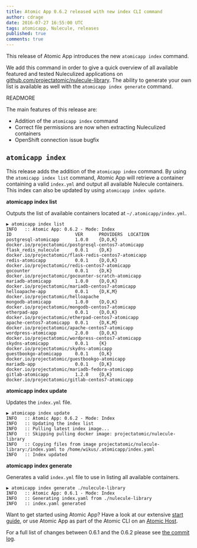 ```yaml
---
title: Atomic App 0.6.2 released with new index CLI command
author: cdrage
date: 2016-07-27 16:55:00 UTC
tags: atomicapp, Nulecule, releases
published: true
comments: true
---
```


This release of Atomic App introduces the new `atomicapp index` command.

We add this command in order to give a quick overview of all available featured and tested Nuleculized applications on [github.com/projectatomic/nulecule-library](https://github.com/projectatomic/nulecule-library). The ability to generate your own list is available as well with the `atomicapp index generate` command.

READMORE

The main features of this release are:

* Addition of the `atomicapp index` command
* Correct file permissions are now when extracting Nuleculized containers
* OpenShift connection issue bugfix


## `atomicapp index`

This release adds the addition of the `atomicapp index` command. By using the `atomicapp index list` command, Atomic App will retrieve a container containing a valid `index.yml` and output all available Nulecule containers. This index can also be updated by using `atomicapp index update`.


**atomicapp index list**

Outputs the list of available containers located at `~/.atomicapp/index.yml`.

```
▶ atomicapp index list
INFO   :: Atomic App: 0.6.2 - Mode: Index
ID                        VER      PROVIDERS  LOCATION                                             
postgresql-atomicapp      1.0.0    {D,O,K}    docker.io/projectatomic/postgresql-centos7-atomicapp 
flask_redis_nulecule      0.0.1    {D,K}      docker.io/projectatomic/flask-redis-centos7-atomicapp
redis-atomicapp           0.0.1    {D,O,K}    docker.io/projectatomic/redis-centos7-atomicapp      
gocounter                 0.0.1    {D,K}      docker.io/projectatomic/gocounter-scratch-atomicapp  
mariadb-atomicapp         1.0.0    {D,O,K}    docker.io/projectatomic/mariadb-centos7-atomicapp    
helloapache-app           0.0.1    {D,K,M}    docker.io/projectatomic/helloapache                  
mongodb-atomicapp         1.0.0    {D,O,K}    docker.io/projectatomic/mongodb-centos7-atomicapp    
etherpad-app              0.0.1    {D,O,K}    docker.io/projectatomic/etherpad-centos7-atomicapp   
apache-centos7-atomicapp  0.0.1    {D,K,M}    docker.io/projectatomic/apache-centos7-atomicapp     
wordpress-atomicapp       2.0.0    {D,O,K}    docker.io/projectatomic/wordpress-centos7-atomicapp  
skydns-atomicapp          0.0.1    {K}        docker.io/projectatomic/skydns-atomicapp             
guestbookgo-atomicapp     0.0.1    {O,K}      docker.io/projectatomic/guestbookgo-atomicapp        
mariadb-app               0.0.1    {D,K}      docker.io/projectatomic/mariadb-fedora-atomicapp     
gitlab-atomicapp          1.2.0    {D,K}      docker.io/projectatomic/gitlab-centos7-atomicapp 
```

**atomicapp index update**

Updates the `index.yml` file.

```
▶ atomicapp index update
INFO   :: Atomic App: 0.6.2 - Mode: Index
INFO   :: Updating the index list
INFO   :: Pulling latest index image...
INFO   :: Skipping pulling docker image: projectatomic/nulecule-library
INFO   :: Copying files from image projectatomic/nulecule-library:/index.yaml to /home/wikus/.atomicapp/index.yaml
INFO   :: Index updated
```

**atomicapp index generate**

Generates a valid `index.yml` file to use in listing all available containers.

```
▶ atomicapp index generate ./nulecule-library
INFO   :: Atomic App: 0.6.1 - Mode: Index
INFO   :: Generating index.yaml from ./nulecule-library
INFO   :: index.yaml generated
```

Want to get started using Atomic App? Have a look at our extensive [start guide](https://github.com/projectatomic/atomicapp/blob/master/docs/start_guide.md), or use Atomic App as part of the Atomic CLI on an [Atomic Host](http://www.projectatomic.io/download/).

For a full list of changes between 0.6.1 and the 0.6.2 please see [the commit log](https://github.com/projectatomic/atomicapp/commits/0.6.2).
